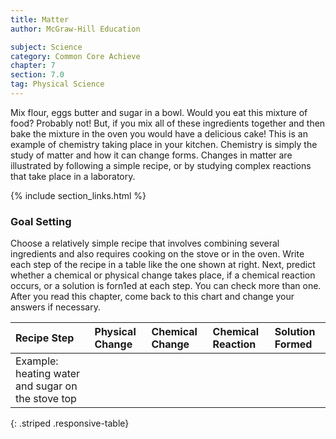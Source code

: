 ```yaml
---
title: Matter
author: McGraw-Hill Education

subject: Science
category: Common Core Achieve
chapter: 7
section: 7.0
tag: Physical Science
---
```

Mix flour, eggs butter and sugar in a bowl. Would you eat this mixture of food? Probably not! But, if you mix all of these ingredients together and then bake the mixture in the oven you would have a delicious cake! This is an example of chemistry taking place in your kitchen. Chemistry is simply the study of matter and how it can change forms. Changes in matter are illustrated by following a simple recipe, or by studying complex reactions that take place in a laboratory.

{% include section_links.html %}

### Goal Setting

Choose a relatively simple recipe that involves combining several ingredients and also requires cooking on the stove or in the oven. Write each step of the recipe in a table like the one shown at right. Next, predict whether a chemical or physical change takes place, if a chemical reaction occurs, or a solution is forn1ed at each step. You can check more than one. After you read this chapter, come back to this chart and change your answers if necessary.

| Recipe Step | Physical Change | Chemical Change | Chemical Reaction | Solution Formed |
|:-|:-|:-|:-|:-|
| Example: heating water and sugar on the stove top |  |  |  |  |
{: .striped .responsive-table}